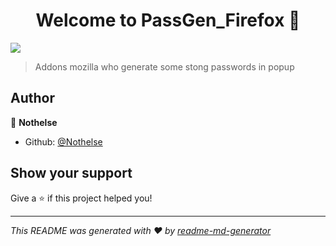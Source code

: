 <h1 align="center">Welcome to PassGen_Firefox 👋</h1>
<p>
  <img src="https://img.shields.io/badge/version-1-blue.svg?cacheSeconds=2592000" />
</p>

> Addons mozilla who generate some stong passwords in popup

## Author

👤 **Nothelse**

* Github: [@Nothelse](https://github.com/Nothelse)

## Show your support

Give a ⭐️ if this project helped you!

***
_This README was generated with ❤️ by [readme-md-generator](https://github.com/kefranabg/readme-md-generator)_
